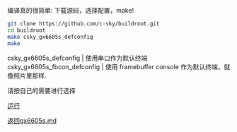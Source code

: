 编译真的很简单: 下载源码，选择配置，make!

```bash
git clone https://github.com/c-sky/buildroot.git
cd buildroot
make csky_gx6605s_defconfig
make
```

csky_gx6605s_defconfig | 使用串口作为默认终端
csky_gx6605s_fbcon_defconfig | 使用 framebuffer console 作为默认终端，就像照片里那样.

请按自己的需要进行选择

[运行](quick-run.md)

[返回gx6605s.md](gx6605s.md)
